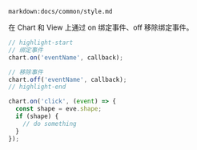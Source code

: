 <!-- TODO 描述清楚现在支持的事件类型 -->

`markdown:docs/common/style.md`

<div class='custom-api-docs'>

在 Chart 和 View 上通过 on 绑定事件、off 移除绑定事件。

```ts
// highlight-start
// 绑定事件
chart.on('eventName', callback);

// 移除事件
chart.off('eventName', callback);
// highlight-end

chart.on('click', (event) => {
  const shape = eve.shape;
  if (shape) {
    // do something
  }
});
```

</div>
